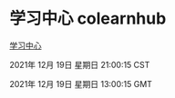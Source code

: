 # 学习中心 colearnhub
[学习中心](http://:56308/colearnhub/)

2021年 12月 19日 星期日 21:00:15 CST

2021年 12月 19日 星期日 13:00:15 GMT
